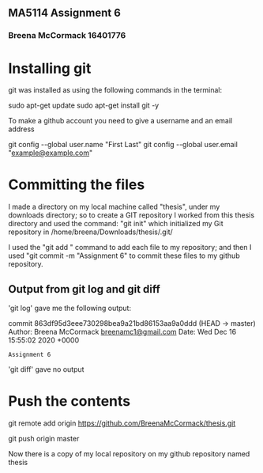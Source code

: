 ## MA5114 Assignment 6

### Breena McCormack 16401776


# Installing git
git was installed as using the following commands in the terminal:

sudo apt-get update
sudo apt-get install git -y

To make a github account you need to give a username and an email address

git config --global user.name "First Last"
git config --global user.email "example@example.com"

# Committing the files

I made a directory on my local machine called "thesis", under my downloads directory; so to create a GIT repository I worked from this thesis directory and used the command:
"git init"
which initialized my Git repository in /home/breena/Downloads/thesis/.git/

I used the "git add <file name>" command to add each file to my repository; and then I used "git commit -m "Assignment 6" to commit these files to my github repository. 

## Output from git log and git diff

'git log' gave me the following output:

commit 863df95d3eee730298bea9a21bd86153aa9a0ddd (HEAD -> master)
Author: Breena McCormack <breenamc1@gmail.com>
Date:   Wed Dec 16 15:55:02 2020 +0000

    Assignment 6


'git diff' gave no output


# Push the contents

git remote add origin https://github.com/BreenaMcCormack/thesis.git

git push origin master

Now there is a copy of my local repository on my github repository named thesis
